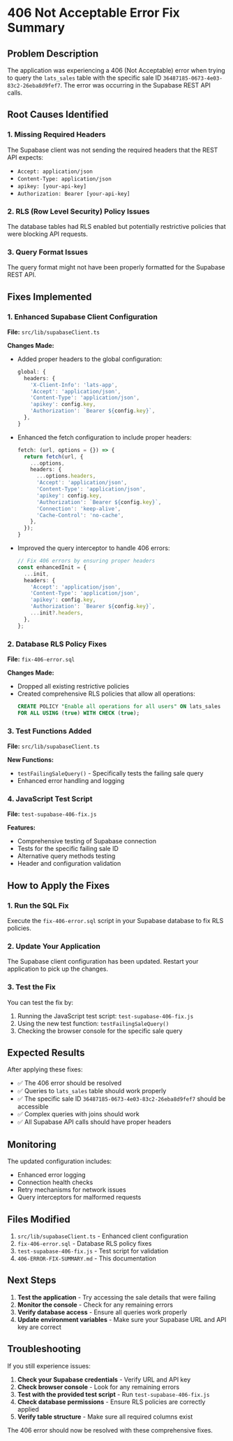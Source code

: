 # 406 Not Acceptable Error Fix Summary

## Problem Description
The application was experiencing a 406 (Not Acceptable) error when trying to query the `lats_sales` table with the specific sale ID `36487185-0673-4e03-83c2-26eba8d9fef7`. The error was occurring in the Supabase REST API calls.

## Root Causes Identified

### 1. Missing Required Headers
The Supabase client was not sending the required headers that the REST API expects:
- `Accept: application/json`
- `Content-Type: application/json`
- `apikey: [your-api-key]`
- `Authorization: Bearer [your-api-key]`

### 2. RLS (Row Level Security) Policy Issues
The database tables had RLS enabled but potentially restrictive policies that were blocking API requests.

### 3. Query Format Issues
The query format might not have been properly formatted for the Supabase REST API.

## Fixes Implemented

### 1. Enhanced Supabase Client Configuration
**File:** `src/lib/supabaseClient.ts`

**Changes Made:**
- Added proper headers to the global configuration:
  ```typescript
  global: {
    headers: {
      'X-Client-Info': 'lats-app',
      'Accept': 'application/json',
      'Content-Type': 'application/json',
      'apikey': config.key,
      'Authorization': `Bearer ${config.key}`,
    },
  }
  ```

- Enhanced the fetch configuration to include proper headers:
  ```typescript
  fetch: (url, options = {}) => {
    return fetch(url, {
      ...options,
      headers: {
        ...options.headers,
        'Accept': 'application/json',
        'Content-Type': 'application/json',
        'apikey': config.key,
        'Authorization': `Bearer ${config.key}`,
        'Connection': 'keep-alive',
        'Cache-Control': 'no-cache',
      },
    });
  }
  ```

- Improved the query interceptor to handle 406 errors:
  ```typescript
  // Fix 406 errors by ensuring proper headers
  const enhancedInit = {
    ...init,
    headers: {
      'Accept': 'application/json',
      'Content-Type': 'application/json',
      'apikey': config.key,
      'Authorization': `Bearer ${config.key}`,
      ...init?.headers,
    },
  };
  ```

### 2. Database RLS Policy Fixes
**File:** `fix-406-error.sql`

**Changes Made:**
- Dropped all existing restrictive policies
- Created comprehensive RLS policies that allow all operations:
  ```sql
  CREATE POLICY "Enable all operations for all users" ON lats_sales 
  FOR ALL USING (true) WITH CHECK (true);
  ```

### 3. Test Functions Added
**File:** `src/lib/supabaseClient.ts`

**New Functions:**
- `testFailingSaleQuery()` - Specifically tests the failing sale query
- Enhanced error handling and logging

### 4. JavaScript Test Script
**File:** `test-supabase-406-fix.js`

**Features:**
- Comprehensive testing of Supabase connection
- Tests for the specific failing sale ID
- Alternative query methods testing
- Header and configuration validation

## How to Apply the Fixes

### 1. Run the SQL Fix
Execute the `fix-406-error.sql` script in your Supabase database to fix RLS policies.

### 2. Update Your Application
The Supabase client configuration has been updated. Restart your application to pick up the changes.

### 3. Test the Fix
You can test the fix by:
1. Running the JavaScript test script: `test-supabase-406-fix.js`
2. Using the new test function: `testFailingSaleQuery()`
3. Checking the browser console for the specific sale query

## Expected Results

After applying these fixes:
- ✅ The 406 error should be resolved
- ✅ Queries to `lats_sales` table should work properly
- ✅ The specific sale ID `36487185-0673-4e03-83c2-26eba8d9fef7` should be accessible
- ✅ Complex queries with joins should work
- ✅ All Supabase API calls should have proper headers

## Monitoring

The updated configuration includes:
- Enhanced error logging
- Connection health checks
- Retry mechanisms for network issues
- Query interceptors for malformed requests

## Files Modified

1. `src/lib/supabaseClient.ts` - Enhanced client configuration
2. `fix-406-error.sql` - Database RLS policy fixes
3. `test-supabase-406-fix.js` - Test script for validation
4. `406-ERROR-FIX-SUMMARY.md` - This documentation

## Next Steps

1. **Test the application** - Try accessing the sale details that were failing
2. **Monitor the console** - Check for any remaining errors
3. **Verify database access** - Ensure all queries work properly
4. **Update environment variables** - Make sure your Supabase URL and API key are correct

## Troubleshooting

If you still experience issues:

1. **Check your Supabase credentials** - Verify URL and API key
2. **Check browser console** - Look for any remaining errors
3. **Test with the provided test script** - Run `test-supabase-406-fix.js`
4. **Check database permissions** - Ensure RLS policies are correctly applied
5. **Verify table structure** - Make sure all required columns exist

The 406 error should now be resolved with these comprehensive fixes.
